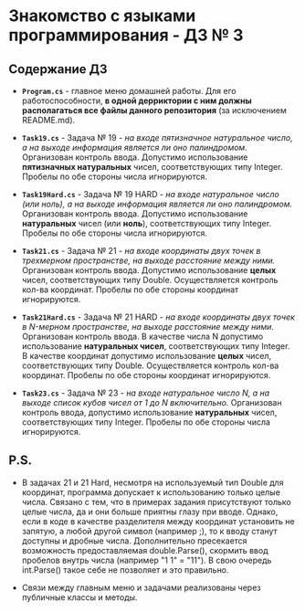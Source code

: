 # Знакомство с языками программирования - ДЗ № 3

## Содержание ДЗ

* **`Program.cs`** - главное меню домашней работы. Для его работоспособности, **в одной дерриктории с ним должны располагаться все файлы данного репозитория** (за исключением README.md).

* **`Task19.cs`** - Задача № 19 - *на входе пятизначное натуральное число, а на выходе информация является ли оно палиндромом.* Организован контроль ввода. Допустимо использование **пятизначных натуральных** чисел, соответствующих типу Integer. Пробелы по обе стороны числа игнорируются.

* **`Task19Hard.cs`** - Задача № 19 HARD - *на входе натуральное число (или ноль), а на выходе информация является ли оно палиндромом.* Организован контроль ввода. Допустимо использование **натуральных** чисел (или **ноль**), соответствующих типу Integer. Пробелы по обе стороны числа игнорируются.

* **`Task21.cs`** - Задача № 21 - *на входе координаты двух точек в трехмерном пространстве, на выходе расстояние между ними.* Организован контроль ввода. Допустимо использование **целых** чисел, соответствующих типу Double. Осуществляется контроль кол-ва координат. Пробелы по обе стороны координат игнорируются.

* **`Task21Hard.cs`** - Задача № 21 HARD - *на входе координаты двух точек в N-мерном пространстве, на выходе расстояние между ними.* Организован контроль ввода. В качестве числа N допустимо использование **натуральных чисел**, соответствующих типу Integer. В качестве координат допустимо использование **целых** чисел, соответствующих типу Double. Осуществляется контроль кол-ва координат. Пробелы по обе стороны координат игнорируются.

* **`Task23.cs`** - Задача № 23 - *на входе натуральное число N, а на выходе список кубов чисел от 1 до N включительно.* Организован контроль ввода, допустимо использование **натуральных** чисел, соответствующих типу Integer. Пробелы по обе стороны числа игнорируются.

## P.S.

* В задачах 21 и 21 Hard, несмотря на используемый тип Double для координат, программа допускает к использованию только целые числа. Связано с тем, что в примерах задания присутствуют только целые числа, да и они больше приятны глазу при вводе. Однако, если в коде в качестве разделителя между координат установить не запятую, а любой другой символ (например ;), то к вводу станут доступны и дробные числа. Дополнительно пресекается возможность предоставляемая double.Parse(), скормить ввод пробелов внутрь числа (например "1 1" = "11"). В свою очередь int.Parse() такое себе не позволяет и это правильно.

* Связи между главным меню и задачами реализованы через публичные классы и методы.